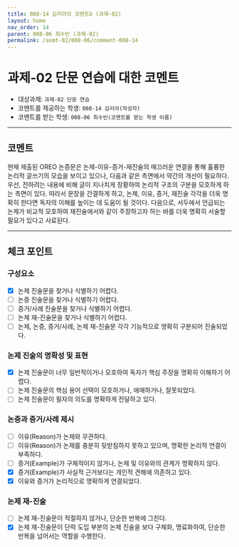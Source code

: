 ```yaml
---
title: 008-14 김리아의 코멘트b (과제-02) 
layout: home
nav_order: 14
parent: 008-06 최수빈 (과제-02)
permalink: /asmt-02/008-06/comment-008-14
---
```


# 과제-02 단문 연습에 대한 코멘트

- 대상과제: `과제-02 단문 연습`
- 코멘트를 제공하는 학생: `008-14 김리아(작성자)` 
- 코멘트를 받는 학생: `008-06 최수빈(코멘트를 받는 학생 이름)` 

---

## 코멘트
현재 제출된 OREO 논증문은 논제-이유-증거-재진술의 매끄러운 연결을 통해 훌륭한 논리적 글쓰기의 모습을 보이고 있으나, 다음과 같은 측면에서 약간의 개선이 필요하다. 우선, 전하려는 내용에 비해 글이 지나치게 장황하여 논리적 구조의 구분을 모호하게 하는 측면이 있다. 따라서 문장을 간결하게 하고, 논제, 이유, 증거, 재진술 각각을 더욱 명확히 한다면 독자의 이해를 높이는 데 도움이 될 것이다. 다음으로, 서두에서 언급되는 논제가 비교적 모호하여 재진술에서와 같이 주장하고자 하는 바를 더욱 명확히 서술할 필요가 있다고 사료된다.

---

## 체크 포인트

### **구성요소**
- [x] 논제 진술문을 찾거나 식별하기 어렵다.
- [ ] 논증 진술문을 찾거나 식별하기 어렵다.
- [ ] 증거/사례 진술문을 찾거나 식별하기 어렵다.
- [ ] 논제 재-진술문을 찾거나 식별하기 어렵다.
- [ ] 논제, 논증, 증거/사례, 논제 재-진술문 각각 기능적으로 명확히 구분되어 진술되었다.

### **논제 진술의 명확성 및 표현**  
- [x] 논제 진술문이 너무 일반적이거나 모호하여 독자가 핵심 주장을 명확히 이해하기 어렵다.  
- [ ] 논제 진술문의 핵심 용어 선택이 모호하거나, 애매하거나, 잘못되었다.  
- [ ] 논제 진술문이 필자의 의도를 명확하게 전달하고 있다.  

### **논증과 증거/사례 제시**  
- [ ] 이유(Reason)가 논제와 무관하다.
- [ ] 이유(Reason)가 논제를 충분히 뒷받침하지 못하고 있으며, 명확한 논리적 연결이 부족하다.  
- [ ] 증거(Example)가 구체적이지 않거나, 논제 및 이유와의 관계가 명확하지 않다. 
- [x] 증거(Example)가 사실적 근거보다는 개인적 견해에 의존하고 있다.  
- [x] 이유와 증거가 논리적으로 명확하게 연결되었다.  

### **논제 재-진술**  
- [ ] 논제 재-진술문이 적절하지 않거나, 단순한 반복에 그친다.   
- [x] 논제 재-진술문이 단락 도입 부분의 논제 진술을 보다 구체화, 명료화하여, 단순한 반복을 넘어서는 역할을 수행한다.  
